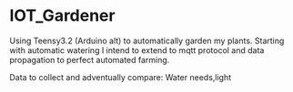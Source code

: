 # IOT_Gardener
Using Teensy3.2 (Arduino alt) to automatically garden my plants. Starting with automatic watering I intend to extend to mqtt protocol and data propagation to perfect automated farming.


Data to collect and adventually compare:
Water needs,light
